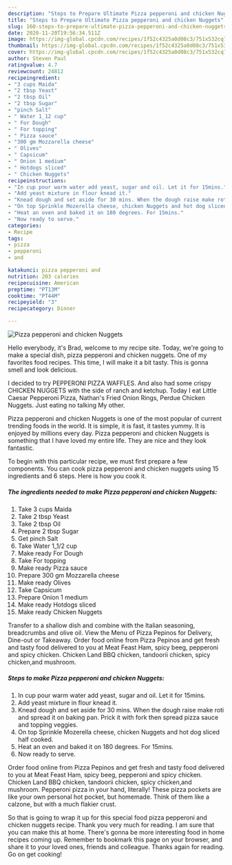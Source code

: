 ```yaml
---
description: "Steps to Prepare Ultimate Pizza pepperoni and chicken Nuggets"
title: "Steps to Prepare Ultimate Pizza pepperoni and chicken Nuggets"
slug: 160-steps-to-prepare-ultimate-pizza-pepperoni-and-chicken-nuggets
date: 2020-11-20T19:56:34.511Z
image: https://img-global.cpcdn.com/recipes/1f52c4325a0d08c3/751x532cq70/pizza-pepperoni-and-chicken-nuggets-recipe-main-photo.jpg
thumbnail: https://img-global.cpcdn.com/recipes/1f52c4325a0d08c3/751x532cq70/pizza-pepperoni-and-chicken-nuggets-recipe-main-photo.jpg
cover: https://img-global.cpcdn.com/recipes/1f52c4325a0d08c3/751x532cq70/pizza-pepperoni-and-chicken-nuggets-recipe-main-photo.jpg
author: Steven Paul
ratingvalue: 4.7
reviewcount: 24812
recipeingredient:
- "3 cups Maida"
- "2 tbsp Yeast"
- "2 tbsp Oil"
- "2 tbsp Sugar"
- "pinch Salt"
- " Water 1_12 cup"
- " For Dough"
- " For topping"
- " Pizza sauce"
- "300 gm Mozzarella cheese"
- " Olives"
- " Capsicum"
- " Onion 1 medium"
- " Hotdogs sliced"
- " Chicken Nuggets"
recipeinstructions:
- "In cup pour warm water add yeast, sugar and oil. Let it for 15mins."
- "Add yeast mixture in flour knead it."
- "Knead dough and set aside for 30 mins. When the dough raise make roti and spread it on baking pan. Prick it with fork then spread pizza sauce and topping veggies."
- "On top Sprinkle Mozerella cheese, chicken Nuggets and hot dog sliced half cooked."
- "Heat an oven and baked it on 180 degrees. For 15mins."
- "Now ready to serve."
categories:
- Recipe
tags:
- pizza
- pepperoni
- and

katakunci: pizza pepperoni and 
nutrition: 203 calories
recipecuisine: American
preptime: "PT13M"
cooktime: "PT44M"
recipeyield: "3"
recipecategory: Dinner

---
```



![Pizza pepperoni and chicken Nuggets](https://img-global.cpcdn.com/recipes/1f52c4325a0d08c3/751x532cq70/pizza-pepperoni-and-chicken-nuggets-recipe-main-photo.jpg)

Hello everybody, it's Brad, welcome to my recipe site. Today, we're going to make a special dish, pizza pepperoni and chicken nuggets. One of my favorites food recipes. This time, I will make it a bit tasty. This is gonna smell and look delicious.

I decided to try PEPPERONI PIZZA WAFFLES. And also had some crispy CHICKEN NUGGETS with the side of ranch and ketchup. Today I eat Little Caesar Pepperoni Pizza, Nathan&#39;s Fried Onion Rings, Perdue Chicken Nuggets. Just eating no talking My other.

Pizza pepperoni and chicken Nuggets is one of the most popular of current trending foods in the world. It is simple, it is fast, it tastes yummy. It is enjoyed by millions every day. Pizza pepperoni and chicken Nuggets is something that I have loved my entire life. They are nice and they look fantastic.


To begin with this particular recipe, we must first prepare a few components. You can cook pizza pepperoni and chicken nuggets using 15 ingredients and 6 steps. Here is how you cook it.

<!--inarticleads1-->

##### The ingredients needed to make Pizza pepperoni and chicken Nuggets:

1. Take 3 cups Maida
1. Take 2 tbsp Yeast
1. Take 2 tbsp Oil
1. Prepare 2 tbsp Sugar
1. Get pinch Salt
1. Take  Water 1_1/2 cup
1. Make ready  For Dough
1. Take  For topping
1. Make ready  Pizza sauce
1. Prepare 300 gm Mozzarella cheese
1. Make ready  Olives
1. Take  Capsicum
1. Prepare  Onion 1 medium
1. Make ready  Hotdogs sliced
1. Make ready  Chicken Nuggets


Transfer to a shallow dish and combine with the Italian seasoning, breadcrumbs and olive oil. View the Menu of Pizza Pepinos for Delivery, Dine-out or Takeaway. Order food online from Pizza Pepinos and get fresh and tasty food delivered to you at Meat Feast Ham, spicy beeg, pepperoni and spicy chicken. Chicken Land BBQ chicken, tandoorii chicken, spicy chicken,and mushroom. 

<!--inarticleads2-->

##### Steps to make Pizza pepperoni and chicken Nuggets:

1. In cup pour warm water add yeast, sugar and oil. Let it for 15mins.
1. Add yeast mixture in flour knead it.
1. Knead dough and set aside for 30 mins. When the dough raise make roti and spread it on baking pan. Prick it with fork then spread pizza sauce and topping veggies.
1. On top Sprinkle Mozerella cheese, chicken Nuggets and hot dog sliced half cooked.
1. Heat an oven and baked it on 180 degrees. For 15mins.
1. Now ready to serve.


Order food online from Pizza Pepinos and get fresh and tasty food delivered to you at Meat Feast Ham, spicy beeg, pepperoni and spicy chicken. Chicken Land BBQ chicken, tandoorii chicken, spicy chicken,and mushroom. Pepperoni pizza in your hand, literally! These pizza pockets are like your own personal hot pocket, but homemade. Think of them like a calzone, but with a much flakier crust. 

So that is going to wrap it up for this special food pizza pepperoni and chicken nuggets recipe. Thank you very much for reading. I am sure that you can make this at home. There's gonna be more interesting food in home recipes coming up. Remember to bookmark this page on your browser, and share it to your loved ones, friends and colleague. Thanks again for reading. Go on get cooking!
